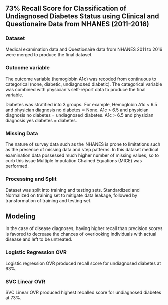## 73% Recall Score for Classification of Undiagnosed Diabetes Status using Clinical and Questionaire Data from NHANES (2011-2016)

### Dataset
Medical examination data and Questionaire data from NHANES 2011 to 2016 were merged to produce the final dataset.

### Outcome variable
The outcome variable (hemoglobin A1c) was recoded from continuous to categorical (none, diabetic, undiagnosed diabetic).
The categorical variable was combined with physician's self-report data to produce the final variable.

Diabetes was stratified into 3 groups. 
For example, 
  Hemoglobin A1c < 6.5 and physician diagnosis no diabetes = None.
  A1c > 6.5 and physician diagnosis no diabetes = undiagnosed diabetes.
  A1c > 6.5 and physician diagnosis yes diabetes = diabetes.

### Missing Data
The nature of survey data such as the NHANES is prone to limitations such as the presence of missing data and step patterns.
In this dataset medical examination data possessed much higher number of missing values, so to curb this issue Multiple Imputation Chained Equations (MICE) 
was performed.


### Processing and Split
Dataset was split into training and testing sets.
Standardized and Normalized on training set to mitigate data leakage, followed by transformation of training and testing set.

## Modeling
In the case of disease diagnoses, having higher recall than precision scores is favored to decrease the chances of overlooking individuals with actual disease and left to be untreated.

### Logistic Regression OVR
Logistic regression OVR produced recall score for undiagnosed diabetes at 63%.

### SVC Linear OVR
SVC Linear OVR produced highest recalled score for undiagnosed diabetes at 73%.
